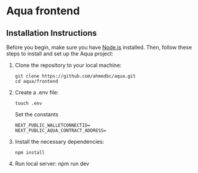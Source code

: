 # Aqua frontend

## Installation Instructions

Before you begin, make sure you have [Node.js](https://nodejs.org/) installed. Then, follow these steps to install and set up the Aqua project:

1. Clone the repository to your local machine:
   ```
   git clone https://github.com/ahmedbc/aqua.git
   cd aqua/frontend
   ```

2. Create a .env file:
    ```
    touch .env
    ```
    Set the constants
    ```
    NEXT_PUBLIC_WALLETCONNECTID=
    NEXT_PUBLIC_AQUA_CONTRACT_ADDRESS=
    ```

3. Install the necessary dependencies:
   ```
   npm install
   ```

4. Run local server:
   npm run dev